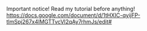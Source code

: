 Important notice! Read my tutorial before anything!
https://docs.google.com/document/d/1tHXIC-qyijFP-tlmSpj267x4lMGTTvcVl2qAy7rhmJs/edit#
